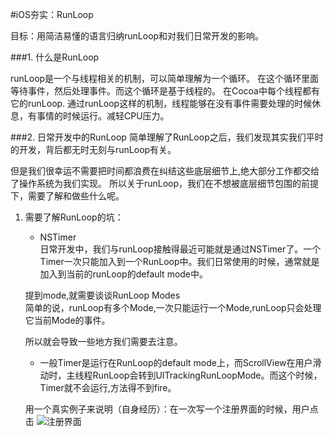 #iOS夯实：RunLoop

目标：用简洁易懂的语言归纳runLoop和对我们日常开发的影响。

###1. 什么是RunLoop

runLoop是一个与线程相关的机制，可以简单理解为一个循环。
在这个循环里面等待事件，然后处理事件。而这个循环是基于线程的。
在Cocoa中每个线程都有它的runLoop.
通过runLoop这样的机制，线程能够在没有事件需要处理的时候休息，有事情的时候运行。减轻CPU压力。


###2. 日常开发中的RunLoop
简单理解了RunLoop之后，我们发现其实我们平时的开发，背后都无时无刻与runLoop有关。

但是我们很幸运不需要把时间都浪费在纠结这些底层细节上,绝大部分工作都交给了操作系统为我们实现。
所以关于runLoop，我们在不想被底层细节包围的前提下，需要了解和做些什么呢。

1. 需要了解RunLoop的坑：
	- NSTimer  
	日常开发中，我们与runLoop接触得最近可能就是通过NSTimer了。一个Timer一次只能加入到一个RunLoop中。我们日常使用的时候，通常就是加入到当前的runLoop的default mode中。  
	
	 提到mode,就需要谈谈RunLoop Modes  
	 简单的说，runLoop有多个Mode,一次只能运行一个Mode,runLoop只会处理它当前Mode的事件。
	 
	 所以就会导致一些地方我们需要去注意。
	 - 一般Timer是运行在RunLoop的default mode上，而ScrollView在用户滑动时，主线程RunLoop会转到UITrackingRunLoopMode。而这个时候，Timer就不会运行,方法得不到fire。

	 用一个真实例子来说明（自身经历）：在一次写一个注册界面的时候，用户点击
	 ![注册界面]()
	 
	 

